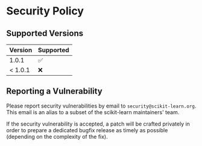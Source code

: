# Security Policy

## Supported Versions

| Version   | Supported          |
| --------- | ------------------ |
| 1.0.1     | :white_check_mark: |
| < 1.0.1   | :x:                |

## Reporting a Vulnerability

Please report security vulnerabilities by email to `security@scikit-learn.org`.
This email is an alias to a subset of the scikit-learn maintainers' team.

If the security vulnerability is accepted, a patch will be crafted privately
in order to prepare a dedicated bugfix release as timely as possible (depending
on the complexity of the fix).
